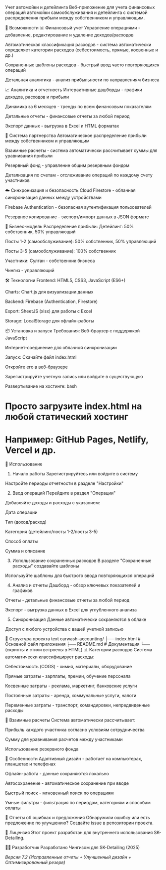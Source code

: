 Учет автомойки и детейлинга
Веб-приложение для учета финансовых операций автомойки самообслуживания и детейлинга с системой распределения прибыли между собственником и управляющим.

🚀 Возможности
📊 Финансовый учет
Управление операциями - добавление, редактирование и удаление доходов/расходов

Автоматическая классификация расходов - система автоматически определяет категории расходов (себестоимость, прямые, косвенные и др.)

Сохраненные шаблоны расходов - быстрый ввод часто повторяющихся операций

Детальная аналитика - анализ прибыльности по направлениям бизнеса

📈 Аналитика и отчетность
Интерактивные дашборды - графики доходов, расходов и прибыли

Динамика за 6 месяцев - тренды по всем финансовым показателям

Детальные отчеты - финансовые отчеты за любой период

Экспорт данных - выгрузка в Excel и HTML форматах

👥 Система партнерства
Автоматическое распределение прибыли между собственником и управляющим

Взаимные расчеты - система автоматически рассчитывает суммы для уравнивания прибыли

Резервный фонд - управление общим резервным фондом

Детализация по счетам - отслеживание операций по каждому счету участников

☁️ Синхронизация и безопасность
Cloud Firestore - облачная синхронизация данных между устройствами

Firebase Authentication - безопасная аутентификация пользователей

Резервное копирование - экспорт/импорт данных в JSON формате

🏢 Бизнес-модель
Распределение прибыли:
Детейлинг: 50% собственник, 50% управляющий

Посты 1-2 (самообслуживание): 50% собственник, 50% управляющий

Посты 3-5 (самообслуживание): 100% собственник

Участники:
Султан - собственник бизнеса

Чингиз - управляющий

🛠 Технологии
Frontend: HTML5, CSS3, JavaScript (ES6+)

Charts: Chart.js для визуализации данных

Backend: Firebase (Authentication, Firestore)

Export: SheetJS (xlsx) для работы с Excel

Storage: LocalStorage для офлайн-работы

📦 Установка и запуск
Требования:
Веб-браузер с поддержкой JavaScript

Интернет-соединение для облачной синхронизации

Запуск:
Скачайте файл index.html

Откройте его в веб-браузере

Зарегистрируйте учетную запись или войдите в существующую

Развертывание на хостинге:
bash
# Просто загрузите index.html на любой статический хостинг
# Например: GitHub Pages, Netlify, Vercel и др.
📖 Использование
1. Начало работы
Зарегистрируйтесь или войдите в систему

Настройте периоды отчетности в разделе "Настройки"

2. Ввод операций
Перейдите в раздел "Операции"

Добавляйте доходы и расходы с указанием:

Дата операции

Тип (доход/расход)

Категория (детейлинг/посты 1-2/посты 3-5)

Способ оплаты

Сумма и описание

3. Использование сохраненных расходов
В разделе "Сохраненные расходы" создавайте шаблоны

Используйте шаблоны для быстрого ввода повторяющихся операций

4. Анализ и отчеты
Дашборд - обзор ключевых показателей и графиков

Отчеты - детальные финансовые отчеты за любой период

Экспорт - выгрузка данных в Excel для углубленного анализа

5. Синхронизация
Данные автоматически сохраняются в облаке

Доступ с любого устройства с вашей учетной записью

🔧 Структура проекта
text
carwash-accounting/
├── index.html          # Основной файл приложения
├── README.md           # Документация
└── (скрипты и стили встроены в HTML)
📊 Категории расходов
Система автоматически классифицирует расходы:

Себестоимость (COGS) - химия, материалы, оборудование

Прямые затраты - зарплаты, премии, обучение персонала

Косвенные затраты - реклама, маркетинг, банковские услуги

Постоянные затраты - аренда, коммунальные услуги, налоги

Переменные затраты - транспорт, командировки, непредвиденные расходы

🤝 Взаимные расчеты
Система автоматически рассчитывает:

Прибыль каждого участника согласно условиям сотрудничества

Сумму для уравнивания расчетов между участниками

Использование резервного фонда

📱 Особенности
Адаптивный дизайн - работает на компьютерах, планшетах и телефонах

Офлайн-работа - данные сохраняются локально

Автосохранение - автоматическое сохранение при вводе

Быстрый поиск - мгновенный поиск по операциям

Умные фильтры - фильтрация по периодам, категориям и способам оплаты

🐛 Отчеты об ошибках и предложения
Обнаружили ошибку или есть предложение по улучшению? Создайте issue в репозитории проекта.

📄 Лицензия
Этот проект разработан для внутреннего использования SK-Detailing.

👨‍💻 Разработчик
Разработано Чингизом для SK-Detailing (2025)

*Версия 7.2 (Исправленные отчеты + Улучшенный дизайн + Оптимизированный резерв)*
